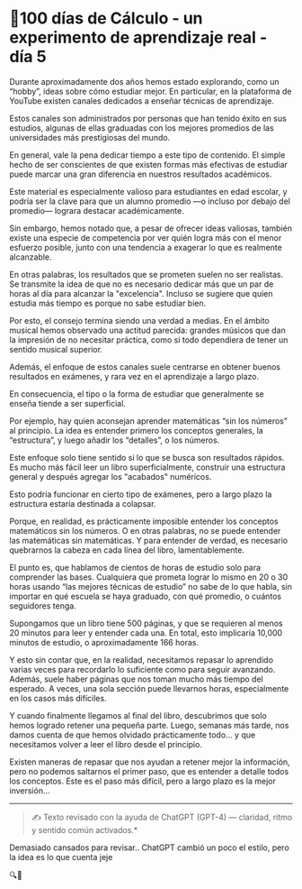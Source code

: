 # 🔢100 días de Cálculo - un experimento de aprendizaje real - día 5


Durante aproximadamente dos años hemos estado explorando, como un “hobby”, ideas sobre cómo estudiar mejor. En particular, en la plataforma de YouTube existen canales dedicados a enseñar técnicas de aprendizaje.

Estos canales son administrados por personas que han tenido éxito en sus estudios, algunas de ellas graduadas con los mejores promedios de las universidades más prestigiosas del mundo.

En general, vale la pena dedicar tiempo a este tipo de contenido. El simple hecho de ser conscientes de que existen formas más efectivas de estudiar puede marcar una gran diferencia en nuestros resultados académicos.

Este material es especialmente valioso para estudiantes en edad escolar, y podría ser la clave para que un alumno promedio —o incluso por debajo del promedio— lograra destacar académicamente.

Sin embargo, hemos notado que, a pesar de ofrecer ideas valiosas, también existe una especie de competencia por ver quién logra más con el menor esfuerzo posible, junto con una tendencia a exagerar lo que es realmente alcanzable.

En otras palabras, los resultados que se prometen suelen no ser realistas. Se transmite la idea de que no es necesario dedicar más que un par de horas al día para alcanzar la "excelencia". Incluso se sugiere que quien estudia más tiempo es porque no sabe estudiar bien.

Por esto, el consejo termina siendo una verdad a medias. En el ámbito musical hemos observado una actitud parecida: grandes músicos que dan la impresión de no necesitar práctica, como si todo dependiera de tener un sentido musical superior.

Además, el enfoque de estos canales suele centrarse en obtener buenos resultados en exámenes, y rara vez en el aprendizaje a largo plazo.

En consecuencia, el tipo o la forma de estudiar que generalmente se enseña tiende a ser superficial.

Por ejemplo, hay quien aconsejan aprender matemáticas “sin los números” al principio. La idea es entender primero los conceptos generales, la “estructura”, y luego añadir los “detalles”, o los números.

Este enfoque solo tiene sentido si lo que se busca son resultados rápidos. Es mucho más fácil leer un libro superficialmente, construir una estructura general y después agregar los "acabados" numéricos.

Esto podría funcionar en cierto tipo de exámenes, pero a largo plazo la estructura estaría destinada a colapsar.

Porque, en realidad, es prácticamente imposible entender los conceptos matemáticos sin los números. O en otras palabras, no se puede entender las matemáticas sin matemáticas. Y para entender de verdad, es necesario quebrarnos la cabeza en cada línea del libro, lamentablemente.

El punto es, que hablamos de cientos de horas de estudio solo para comprender las bases. Cualquiera que prometa lograr lo mismo en 20 o 30 horas usando “las mejores técnicas de estudio” no sabe de lo que habla, sin importar en qué escuela se haya graduado, con qué promedio, o cuántos seguidores tenga.

Supongamos que un libro tiene 500 páginas, y que se requieren al menos 20 minutos para leer y entender cada una. En total, esto implicaría 10,000 minutos de estudio, o aproximadamente 166 horas.

Y esto sin contar que, en la realidad, necesitamos repasar lo aprendido varias veces para recordarlo lo suficiente como para seguir avanzando. Además, suele haber páginas que nos toman mucho más tiempo del esperado. A veces, una sola sección puede llevarnos horas, especialmente en los casos más difíciles.

Y cuando finalmente llegamos al final del libro, descubrimos que solo hemos logrado retener una pequeña parte. Luego, semanas más tarde, nos damos cuenta de que hemos olvidado prácticamente todo… y que necesitamos volver a leer el libro desde el principio.

Existen maneras de repasar que nos ayudan a retener mejor la información, pero no podemos saltarnos el primer paso, que es entender a detalle todos los conceptos. Este es el paso más difícil, pero a largo plazo es la mejor inversión…

---

> ✍️ Texto revisado con la ayuda de ChatGPT (GPT-4) — claridad, ritmo y sentido común activados.*
> 

Demasiado cansados para revisar.. ChatGPT cambió  un poco el estilo, pero la idea es lo que cuenta jeje 
>
🔍🐢
